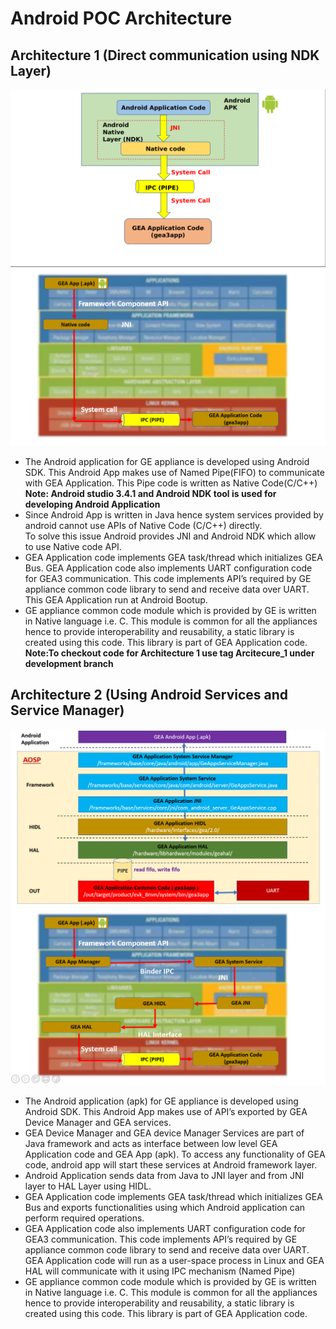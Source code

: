 
# Android POC Architecture

## Architecture 1 (Direct communication using NDK Layer)
![Architecture 1 Block diagram](Images/Image1.png)
![Architecture 1 Android Architecture diagram](Images/Image2.png)

* The Android application for GE appliance is developed using Android SDK. This Android App makes use of Named Pipe(FIFO) to communicate with GEA Application.
This Pipe code is written as Native Code(C/C++)  
**Note: Android studio 3.4.1 and Android NDK tool is used for developing Android Application**
* Since Android App is written in Java hence system services provided by android cannot use APIs of Native Code (C/C++) directly.  
To solve this issue Android provides JNI and Android NDK which allow to use Native code API.  
* GEA Application code implements GEA task/thread which initializes GEA Bus. GEA Application code also implements UART configuration code for GEA3 communication. This code implements API’s required by GE appliance common code library to send and receive data over UART.  
This GEA Application run at Android Bootup.  
* GE appliance common code module which is provided by GE is written in Native language i.e. C. This module is common for all the appliances hence to provide interoperability and reusability, a static library is created using this code. This library is part of GEA Application code.  
**Note:To checkout code for Architecture 1 use tag Arcitecure_1 under development branch**

## Architecture 2 (Using Android Services and Service Manager)
![Architecture 2 Block diagram](Images/Image3.png)
![Architecture 2 Android Architecture diagram](Images/Image4.png)

* The Android application (apk) for GE appliance is developed using Android SDK. This Android App makes use of API’s exported by GEA Device Manager and GEA services.
* GEA Device Manager and GEA device Manager Services are part of Java framework and acts as interface between low level GEA Application code and GEA App (apk). To access any functionality of GEA code, android app will start these services at Android framework layer.
* Android Application sends data from Java to JNI layer and from JNI layer to HAL Layer using HIDL.  
* GEA Application code implements GEA task/thread which initializes GEA Bus and exports functionalities using which Android application can perform required operations.  
* GEA Application code also implements UART configuration code for GEA3 communication. This code implements API’s required by GE appliance common code library to send and receive data over UART.  
GEA Application code will run as a user-space process in Linux and GEA HAL will communicate with it using IPC mechanism (Named Pipe)  
* GE appliance common code module which is provided by GE is written in Native language i.e. C. This module is common for all the appliances hence to provide interoperability and reusability, a static library is created using this code. This library is part of GEA Application code.  

